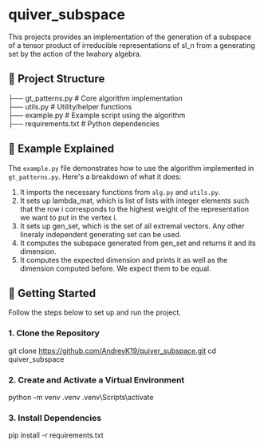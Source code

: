 # quiver_subspace

This projects provides an implementation of the generation of a subspace of a tensor product of irreducible representations of sl_n from a generating set by the action of the Iwahory algebra.

## 📁 Project Structure

├── gt_patterns.py # Core algorithm implementation \
├── utils.py # Utility/helper functions \
├── example.py # Example script using the algorithm \
├── requirements.txt # Python dependencies

## 🧪 Example Explained

The `example.py` file demonstrates how to use the algorithm implemented in `gt_patterns.py`. Here's a breakdown of what it does:

1. It imports the necessary functions from `alg.py` and `utils.py`.
2. It sets up lambda_mat, which is list of lists with integer elements such that the row i corresponds to the highest weight of the representation we want to put in the vertex i.
3. It sets up gen_set, which is the set of all extremal vectors. Any other lineraly independent generating set can be used.
4. It computes the subspace generated from gen_set and returns it and its dimension.
5. It computes the expected dimension and prints it as well as the dimension computed before. We expect them to be equal.

## 🚀 Getting Started

Follow the steps below to set up and run the project.

### 1. Clone the Repository

git clone https://github.com/AndreyK19/quiver_subspace.git
cd quiver_subspace

### 2. Create and Activate a Virtual Environment
python -m venv .venv
.venv\Scripts\activate

### 3. Install Dependencies
pip install -r requirements.txt
